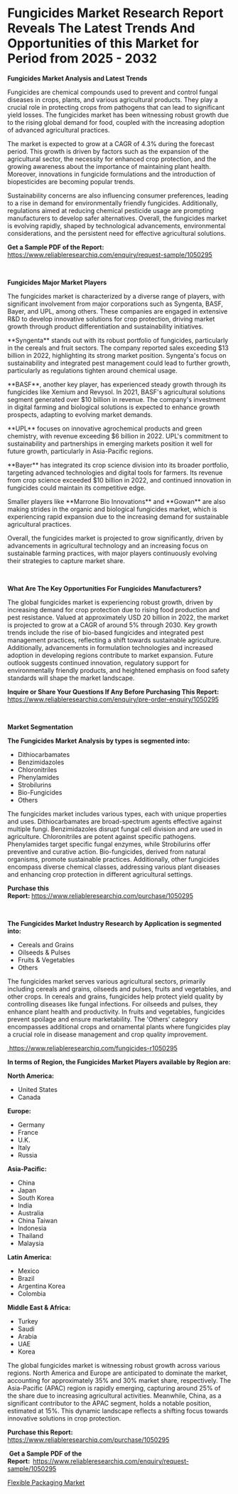<p><h1>Fungicides Market Research Report Reveals The Latest Trends And Opportunities of this Market for Period from 2025 - 2032</h1></p><p><strong>Fungicides Market Analysis and Latest Trends</strong></p>
<p><p>Fungicides are chemical compounds used to prevent and control fungal diseases in crops, plants, and various agricultural products. They play a crucial role in protecting crops from pathogens that can lead to significant yield losses. The fungicides market has been witnessing robust growth due to the rising global demand for food, coupled with the increasing adoption of advanced agricultural practices. </p><p>The market is expected to grow at a CAGR of 4.3% during the forecast period. This growth is driven by factors such as the expansion of the agricultural sector, the necessity for enhanced crop protection, and the growing awareness about the importance of maintaining plant health. Moreover, innovations in fungicide formulations and the introduction of biopesticides are becoming popular trends. </p><p>Sustainability concerns are also influencing consumer preferences, leading to a rise in demand for environmentally friendly fungicides. Additionally, regulations aimed at reducing chemical pesticide usage are prompting manufacturers to develop safer alternatives. Overall, the fungicides market is evolving rapidly, shaped by technological advancements, environmental considerations, and the persistent need for effective agricultural solutions.</p></p>
<p><strong>Get a Sample PDF of the Report:&nbsp;</strong> <a href="https://www.reliableresearchiq.com/enquiry/request-sample/1050295?utm_campaign=2273&utm_medium=2&utm_source=Github&utm_content=ia&utm_term=31012025&utm_id=fungicides">https://www.reliableresearchiq.com/enquiry/request-sample/1050295</a></p>
<p>&nbsp;</p>
<p><strong>Fungicides Major Market Players</strong></p>
<p><p>The fungicides market is characterized by a diverse range of players, with significant involvement from major corporations such as Syngenta, BASF, Bayer, and UPL, among others. These companies are engaged in extensive R&D to develop innovative solutions for crop protection, driving market growth through product differentiation and sustainability initiatives.</p><p>**Syngenta** stands out with its robust portfolio of fungicides, particularly in the cereals and fruit sectors. The company reported sales exceeding $13 billion in 2022, highlighting its strong market position. Syngenta's focus on sustainability and integrated pest management could lead to further growth, particularly as regulations tighten around chemical usage.</p><p>**BASF**, another key player, has experienced steady growth through its fungicides like Xemium and Revysol. In 2021, BASF's agricultural solutions segment generated over $10 billion in revenue. The company's investment in digital farming and biological solutions is expected to enhance growth prospects, adapting to evolving market demands.</p><p>**UPL** focuses on innovative agrochemical products and green chemistry, with revenue exceeding $6 billion in 2022. UPL's commitment to sustainability and partnerships in emerging markets position it well for future growth, particularly in Asia-Pacific regions.</p><p>**Bayer** has integrated its crop science division into its broader portfolio, targeting advanced technologies and digital tools for farmers. Its revenue from crop science exceeded $10 billion in 2022, and continued innovation in fungicides could maintain its competitive edge.</p><p>Smaller players like **Marrone Bio Innovations** and **Gowan** are also making strides in the organic and biological fungicides market, which is experiencing rapid expansion due to the increasing demand for sustainable agricultural practices.</p><p>Overall, the fungicides market is projected to grow significantly, driven by advancements in agricultural technology and an increasing focus on sustainable farming practices, with major players continuously evolving their strategies to capture market share.</p></p>
<p>&nbsp;</p>
<p><strong>What Are The Key Opportunities For Fungicides Manufacturers?</strong></p>
<p><p>The global fungicides market is experiencing robust growth, driven by increasing demand for crop protection due to rising food production and pest resistance. Valued at approximately USD 20 billion in 2022, the market is projected to grow at a CAGR of around 5% through 2030. Key growth trends include the rise of bio-based fungicides and integrated pest management practices, reflecting a shift towards sustainable agriculture. Additionally, advancements in formulation technologies and increased adoption in developing regions contribute to market expansion. Future outlook suggests continued innovation, regulatory support for environmentally friendly products, and heightened emphasis on food safety standards will shape the market landscape.</p></p>
<p><strong>Inquire or Share Your Questions If Any Before Purchasing This Report:</strong> <a href="https://www.reliableresearchiq.com/enquiry/pre-order-enquiry/1050295?utm_campaign=2273&utm_medium=2&utm_source=Github&utm_content=ia&utm_term=31012025&utm_id=fungicides">https://www.reliableresearchiq.com/enquiry/pre-order-enquiry/1050295</a></p>
<p>&nbsp;</p>
<p><strong>Market Segmentation</strong></p>
<p><strong>The Fungicides Market Analysis by types is segmented into:</strong></p>
<p><ul><li>Dithiocarbamates</li><li>Benzimidazoles</li><li>Chloronitriles</li><li>Phenylamides</li><li>Strobilurins</li><li>Bio-Fungicides</li><li>Others</li></ul></p>
<p><p>The fungicides market includes various types, each with unique properties and uses. Dithiocarbamates are broad-spectrum agents effective against multiple fungi. Benzimidazoles disrupt fungal cell division and are used in agriculture. Chloronitriles are potent against specific pathogens. Phenylamides target specific fungal enzymes, while Strobilurins offer preventive and curative action. Bio-fungicides, derived from natural organisms, promote sustainable practices. Additionally, other fungicides encompass diverse chemical classes, addressing various plant diseases and enhancing crop protection in different agricultural settings.</p></p>
<p><strong>Purchase this Report:&nbsp;</strong><a href="https://www.reliableresearchiq.com/purchase/1050295?utm_campaign=2273&utm_medium=2&utm_source=Github&utm_content=ia&utm_term=31012025&utm_id=fungicides">https://www.reliableresearchiq.com/purchase/1050295</a></p>
<p>&nbsp;</p>
<p><strong>The Fungicides Market Industry Research by Application is segmented into:</strong></p>
<p><ul><li>Cereals and Grains</li><li>Oilseeds & Pulses</li><li>Fruits & Vegetables</li><li>Others</li></ul></p>
<p><p>The fungicides market serves various agricultural sectors, primarily including cereals and grains, oilseeds and pulses, fruits and vegetables, and other crops. In cereals and grains, fungicides help protect yield quality by controlling diseases like fungal infections. For oilseeds and pulses, they enhance plant health and productivity. In fruits and vegetables, fungicides prevent spoilage and ensure marketability. The 'Others' category encompasses additional crops and ornamental plants where fungicides play a crucial role in disease management and crop quality improvement.</p></p>
<p><a href="https://www.reliableresearchiq.com/fungicides-r1050295?utm_campaign=2273&utm_medium=2&utm_source=Github&utm_content=ia&utm_term=31012025&utm_id=fungicides">&nbsp;https://www.reliableresearchiq.com/fungicides-r1050295</a></p>
<p><strong>In terms of Region, the Fungicides Market Players available by Region are:</strong></p>
<p>
    <p> <strong> North America: </strong>
        <ul>
            <li>United States</li>
            <li>Canada</li>
        </ul>
        </p> 
    <p> <strong> Europe: </strong>
        <ul>
            <li>Germany</li>
            <li>France</li>
            <li>U.K.</li>
            <li>Italy</li>
            <li>Russia</li>
        </ul>
        </p> 
    <p> <strong> Asia-Pacific: </strong>
        <ul>
            <li>China</li>
            <li>Japan</li>
            <li>South Korea</li>
            <li>India</li>
            <li>Australia</li>
            <li>China Taiwan</li>
            <li>Indonesia</li>
            <li>Thailand</li>
            <li>Malaysia</li>
        </ul>
        </p> 
    <p> <strong> Latin America: </strong>
        <ul>
            <li>Mexico</li>
            <li>Brazil</li>
            <li>Argentina Korea</li>
            <li>Colombia</li>
        </ul>
        </p> 
    <p> <strong> Middle East & Africa: </strong>
        <ul>
            <li>Turkey</li>
            <li>Saudi</li>
            <li>Arabia</li>
            <li>UAE</li>
            <li>Korea</li>
        </ul>
    </p>
    </p>
<p><p>The global fungicides market is witnessing robust growth across various regions. North America and Europe are anticipated to dominate the market, accounting for approximately 35% and 30% market share, respectively. The Asia-Pacific (APAC) region is rapidly emerging, capturing around 25% of the share due to increasing agricultural activities. Meanwhile, China, as a significant contributor to the APAC segment, holds a notable position, estimated at 15%. This dynamic landscape reflects a shifting focus towards innovative solutions in crop protection.</p></p>
<p><strong>Purchase this Report: </strong><a href="https://www.reliableresearchiq.com/purchase/1050295?utm_campaign=2273&utm_medium=2&utm_source=Github&utm_content=ia&utm_term=31012025&utm_id=fungicides">https://www.reliableresearchiq.com/purchase/1050295</a></p>
<p>&nbsp;<strong>Get a Sample PDF of the Report:&nbsp;&nbsp;</strong><a href="https://www.reliableresearchiq.com/enquiry/request-sample/1050295?utm_campaign=2273&utm_medium=2&utm_source=Github&utm_content=ia&utm_term=31012025&utm_id=fungicides">https://www.reliableresearchiq.com/enquiry/request-sample/1050295</a></p>
<p><strong></strong></p>
<p><p><a href="https://github.com/jeastefanowicz7816/Market-Research-Report-List-1/blob/main/flexible-packaging-market.md?utm_campaign=2273&utm_medium=2&utm_source=Github&utm_content=ia&utm_term=31012025&utm_id=fungicides">Flexible Packaging Market</a></p></p>